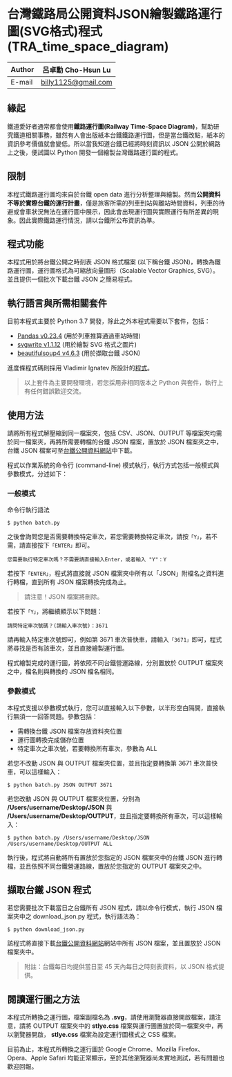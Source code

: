 # 台灣鐵路局公開資料JSON繪製鐵路運行圖(SVG格式)程式(TRA_time_space_diagram)

|Author|呂卓勳 Cho-Hsun Lu|
|---|---
|E-mail|billy1125@gmail.com

## 緣起

鐵道愛好者通常都會使用**鐵路運行圖(Railway Time-Space Diagram)**，幫助研究鐵道相關事務，雖然有人會出版紙本台鐵鐵路運行圖，但是當台鐵改點，紙本的資訊參考價值就會變低。所以當我知道台鐵已經將時刻資訊以 JSON 公開於網路上之後，便試圖以 Python 開發一個繪製台灣鐵路運行圖的程式。

## 限制

本程式鐵路運行圖均來自於台鐵 open data 進行分析整理與繪製。然而**公開資料不等於實際台鐵的運行計畫**，僅是旅客所需的列車到站與離站時間資料，列車的待避或會車狀況無法在運行圖中展示，因此會出現運行圖與實際運行有所差異的現象。因此實際鐵路運行情況，請以台鐵所公布資訊為準。

## 程式功能

本程式用於將台鐵公開之時刻表 JSON 格式檔案 (以下稱台鐵 JSON)，轉換為鐵路運行圖，運行圖格式為可縮放向量圖形（Scalable Vector Graphics, SVG）。並且提供一個批次下載台鐵 JSON 之簡易程式。

## 執行語言與所需相關套件

目前本程式主要於 Python 3.7 開發，除此之外本程式需要以下套件，包括：

* [Pandas v0.23.4](https://github.com/pandas-dev/pandas) (用於列車推算通過車站時間)
* [svgwrite v1.1.12](https://github.com/mozman/svgwrite) (用於繪製 SVG 格式之圖片)
* [beautifulsoup4 v4.6.3](https://github.com/getanewsletter/BeautifulSoup4) (用於擷取台鐵 JSON)

進度條程式碼則採用 Vladimir Ignatev 所設計的[程式](https://gist.github.com/davincif/3e1cb5ef1c4007d4f5ca690d68db8e7b)。

> 以上套件為主要開發環境，若您採用非相同版本之 Python 與套件，執行上有任何錯誤歡迎交流。

## 使用方法

請將所有程式解壓縮到同一檔案夾，包括 CSV、JSON、OUTPUT 等檔案夾均需於同一檔案夾，再將所需要轉檔的台鐵 JSON 檔案，置放於 JSON 檔案夾之中，台鐵 JSON 檔案可至[台鐵公開資料網站](http://163.29.3.98/json/)中下載。

程式以作業系統的命令行 (command-line) 模式執行，執行方式包括一般模式與參數模式，分述如下：

### 一般模式

命令行執行語法

```
$ python batch.py
```

之後會詢問您是否需要轉換特定車次，若您需要轉換特定車次，請按`「Y」`，若不需，請直接按下`「ENTER」`即可。

```
您需要執行特定車次嗎？不需要請直接輸入Enter，或者輸入 "Y"：Y
```

若按下`「ENTER」`，程式將直接就 JSON 檔案夾中所有以「JSON」附檔名之資料進行轉檔，直到所有 JSON 檔案轉換完成為止。

> 請注意！JSON 檔案將刪除。

若按下`「Y」`，將繼續顯示以下問題：

```
請問特定車次號碼？(請輸入車次號)：3671
```

請再輸入特定車次號即可，例如第 3671 車次普快車，請輸入`「3671」`即可，程式將尋找是否有該車次，並且直接繪製運行圖。

程式繪製完成的運行圖，將依照不同台鐵營運路線，分別置放於 OUTPUT 檔案夾之中，檔名則與轉換的 JSON 檔名相同。

### 參數模式

本程式支援以參數模式執行，您可以直接輸入以下參數，以半形空白隔開，直接執行無須一一回答問題。參數包括：

* 需轉換台鐵 JSON 檔案存放資料夾位置
* 運行圖轉換完成儲存位置
* 特定車次之車次號，若要轉換所有車次，參數為 ALL

若您不改動 JSON 與 OUTPUT 檔案夾位置，並且指定要轉換第 3671 車次普快車，可以這樣輸入：

```
$ python batch.py JSON OUTPUT 3671
```

若您改動 JSON 與 OUTPUT 檔案夾位置，分別為 **/Users/username/Desktop/JSON** 與 **/Users/username/Desktop/OUTPUT**，並且指定要轉換所有車次，可以這樣輸入：

```
$ python batch.py /Users/username/Desktop/JSON /Users/username/Desktop/OUTPUT ALL
```

執行後，程式將自動將所有置放於您指定的 JSON 檔案夾中的台鐵 JSON 進行轉檔，並且依照不同台鐵營運路線，置放於您指定的 OUTPUT 檔案夾之中。

## 擷取台鐵 JSON 程式

若您需要批次下載當日之台鐵所有 JSON 程式，請以命令行模式，執行 JSON 檔案夾中之 download_json.py 程式，執行語法為：

```
$ python download_json.py
```

該程式將直接下載[台鐵公開資料網站](http://163.29.3.98/json/)網站中所有 JSON 檔案，並且置放於 JSON 檔案夾中。

> 附註：台鐵每日均提供當日至 45 天內每日之時刻表資料，以 JSON 格式提供。

## 閱讀運行圖之方法

本程式所轉換之運行圖，檔案副檔名為 **.svg**，請使用瀏覽器直接開啟檔案，請注意，請將 OUTPUT 檔案夾中的 **stlye.css** 檔案與運行圖置放於同一檔案夾中，再以瀏覽器開啟， **stlye.css** 檔案為設定運行圖樣式之 CSS 檔案。

目前為止，本程式所轉換之運行圖於 Google Chrome、Mozilla Firefox、Opera、Apple Safari 均能正常顯示，至於其他瀏覽器尚未實地測試，若有問題也歡迎回報。
